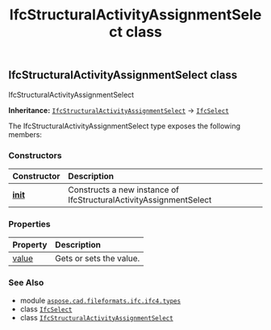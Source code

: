 ﻿---
title: IfcStructuralActivityAssignmentSelect class
second_title: Aspose.CAD for Python via .NET API References
description: 
type: docs
weight: 1570
url: /python-net/aspose.cad.fileformats.ifc.ifc4.types/ifcstructuralactivityassignmentselect/
is_root: false
---

## IfcStructuralActivityAssignmentSelect class

IfcStructuralActivityAssignmentSelect



**Inheritance:** [`IfcStructuralActivityAssignmentSelect`](/cad/python-net/aspose.cad.fileformats.ifc.ifc4.types/ifcstructuralactivityassignmentselect) → 
[`IfcSelect`](/cad/python-net/aspose.cad.fileformats.ifc/ifcselect)



The IfcStructuralActivityAssignmentSelect type exposes the following members:

### Constructors
| Constructor | Description |
| :- | :- |
| [__init__](/cad/python-net/aspose.cad.fileformats.ifc.ifc4.types/ifcstructuralactivityassignmentselect/__init__/#) | Constructs a new instance of IfcStructuralActivityAssignmentSelect |


### Properties
| Property | Description |
| :- | :- |
| [value](/cad/python-net/aspose.cad.fileformats.ifc.ifc4.types/ifcstructuralactivityassignmentselect/value) | Gets or sets the value. |



### See Also
* module [`aspose.cad.fileformats.ifc.ifc4.types`](..)
* class [`IfcSelect`](/cad/python-net/aspose.cad.fileformats.ifc/ifcselect)
* class [`IfcStructuralActivityAssignmentSelect`](/cad/python-net/aspose.cad.fileformats.ifc.ifc4.types/ifcstructuralactivityassignmentselect)
